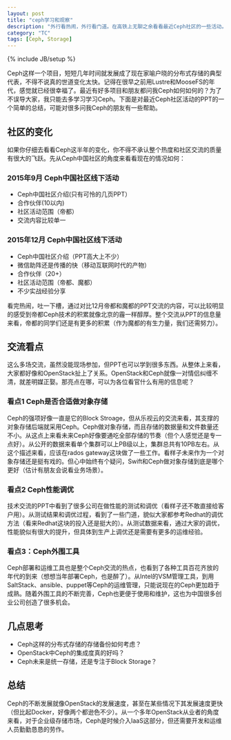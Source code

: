 ```yaml
---
layout: post
title: "ceph学习和观察"
description: "外行看热闹，外行看门道。在高铁上无聊之余看看最近Ceph社区的一些活动。可以通过社区的变化看到一些Ceph的方向。"
category: "TC"
tags: [Ceph, Storage]
---
```

{% include JB/setup %}

Ceph这样一个项目，短短几年时间就发展成了现在家喻户晓的分布式存储的典型代表，不得不说真的世道变化太快。记得在很早之前用Lustre和MooseFS的年代，感觉就已经很幸福了。最近有好多项目和朋友都问我Ceph如何如何的？为了不误导大家，我只能去多学习学习Ceph。下面是对最近Ceph社区活动的PPT的一个简单的总结，可能对很多问我Ceph的朋友有一些帮助。

## 社区的变化

如果你仔细去看看Ceph这半年的变化，你不得不承认整个热度和社区交流的质量有很大的飞跃。先从Ceph中国社区的角度来看看现在的情况如何：

### 2015年9月 Ceph中国社区线下活动

* Ceph中国社区介绍(只有可怜的几页PPT）
* 合作伙伴(10以内)
* 社区活动范围（帝都）
* 交流内容比较单一

### 2015年12月 Ceph中国社区线下活动

* Ceph中国社区介绍（PPT高大上不少）
* 微信助阵还是传播的快（移动互联网时代的产物）
* 合作伙伴（20+）
* 社区活动范围（帝都、魔都）
* 不少实战经验分享

看完热闹，吐一下槽，通过对比12月帝都和魔都的PPT交流的内容，可以比较明显的感受到帝都Ceph技术的积累就像北京的霾一样醇厚。整个交流从PPT的信息量来看，帝都的同学们还是有更多的积累（作为魔都的有生力量，我们还需努力）。

## 交流看点

这么多场交流，虽然没能现场参加，但PPT也可以学到很多东西。从整体上来看，大家都好像和OpenStack扯上了关系。OpenStack和Ceph就像一对情侣纠缠不清，就差明媒正娶。那亮点在哪，可以为各位看官什么有用的信息呢？

### 看点1 Ceph是否合适做对象存储

Ceph的强项好像一直是它的Block Stroage，但从乐视云的交流来看，其支撑的对象存储后端就采用Ceph。Ceph做对象存储，而且存储的数据量和文件数量还不小。从这点上来看未来Ceph好像要通吃全部存储的节奏（但个人感觉还是专一点好）。从公开的数据来看单个集群可以上PB级以上，集群总共有10PB左右。从这个描述来看，应该在rados gateway这块做了一些工作。看样子未来作为一个对象存储还是挺有戏的。但心中始终有个疑问，Swift和Ceph做对象存储到底是哪个更好（估计有朋友会说看业务场景）。

### 看点2 Ceph性能调优

技术交流的PPT中看到了很多公司在做性能的测试和调优（看样子还不敢直接给客户用）。从测试结果和调优过程，看到了一些门道，貌似大家都参考Redhat的调优方法（看来Redhat这块的投入还是挺大的）。从测试数据来看，通过大家的调优，性能貌似有很大的提升，但具体到生产上调优还是需要有更多的运维经验。


### 看点3：Ceph外围工具

Ceph部署和运维工具也是整个Ceph交流的热点，也看到了各种工具百花齐放的年代的到来（想想当年部署Ceph，也是醉了）。从Intel的VSM管理工具，到用SaltStack、ansible、puppet等Ceph的运维管理，只能说现在的Ceph更加趋于成熟。随着外围工具的不断完善，Ceph也更便于使用和维护，这也为中国很多创业公司创造了很多机会。

## 几点思考

* Ceph这样的分布式存储的存储备份如何考虑？
* OpenStack中Ceph的集成度真的好吗？
* Ceph未来是统一存储，还是专注于Block Storage？

## 总结

Ceph的不断发展就像OpenStack的发展速度，甚至在某些情况下其发展速度更快（但比起Docker，好像两个都逊色不少）。从一个多年OpenStack从业者的角度来看，对于企业级存储市场，Ceph是时候介入IaaS这部分，但还需要开发和运维人员勤勤恳恳的劳作。




